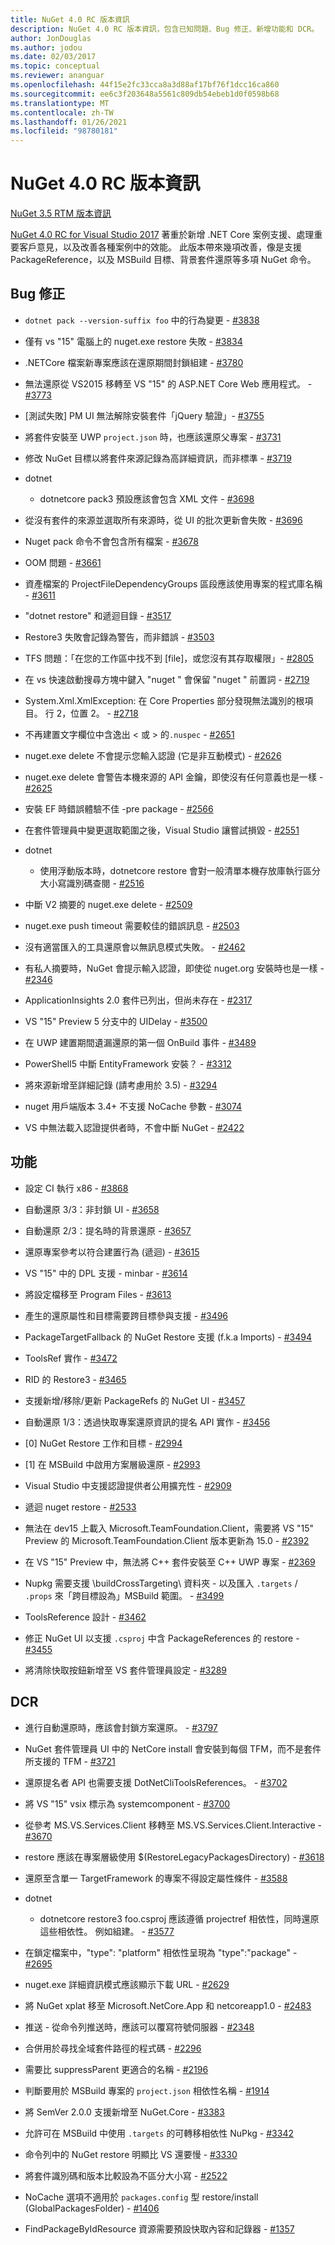 ```yaml
---
title: NuGet 4.0 RC 版本資訊
description: NuGet 4.0 RC 版本資訊，包含已知問題、Bug 修正、新增功能和 DCR。
author: JonDouglas
ms.author: jodou
ms.date: 02/03/2017
ms.topic: conceptual
ms.reviewer: ananguar
ms.openlocfilehash: 44f15e2fc33cca8a3d88af17bf76f1dcc16ca860
ms.sourcegitcommit: ee6c3f203648a5561c809db54ebeb1d0f0598b68
ms.translationtype: MT
ms.contentlocale: zh-TW
ms.lasthandoff: 01/26/2021
ms.locfileid: "98780181"
---
```

# <a name="nuget-40-rc-release-notes"></a>NuGet 4.0 RC 版本資訊

[NuGet 3.5 RTM 版本資訊](../release-notes/nuget-3.5-RTM.md)

[NuGet 4.0 RC for Visual Studio 2017](http://blog.nuget.org/20161121/introducing-nuget4.0) 著重於新增 .NET Core 案例支援、處理重要客戶意見，以及改善各種案例中的效能。 此版本帶來幾項改善，像是支援 PackageReference，以及 MSBuild 目標、背景套件還原等多項 NuGet 命令。

## <a name="bug-fixes"></a>Bug 修正

- `dotnet pack --version-suffix foo` 中的行為變更  - [#3838](https://github.com/NuGet/Home/issues/3838)

- 僅有 vs "15" 電腦上的 nuget.exe restore 失敗 - [#3834](https://github.com/NuGet/Home/issues/3834)

- .NETCore 檔案新專案應該在還原期間封鎖組建 - [#3780](https://github.com/NuGet/Home/issues/3780)

- 無法還原從 VS2015 移轉至 VS "15" 的 ASP.NET Core Web 應用程式。 - [#3773](https://github.com/NuGet/Home/issues/3773)

- [測試失敗] PM UI 無法解除安裝套件「jQuery 驗證」- [#3755](https://github.com/NuGet/Home/issues/3755)

- 將套件安裝至 UWP `project.json` 時，也應該還原父專案 - [#3731](https://github.com/NuGet/Home/issues/3731)

- 修改 NuGet 目標以將套件來源記錄為高詳細資訊，而非標準 - [#3719](https://github.com/NuGet/Home/issues/3719)

- dotnet
  - dotnetcore pack3 預設應該會包含 XML 文件 - [#3698](https://github.com/NuGet/Home/issues/3698)

- 從沒有套件的來源並選取所有來源時，從 UI 的批次更新會失敗 - [#3696](https://github.com/NuGet/Home/issues/3696)

- Nuget pack 命令不會包含所有檔案 - [#3678](https://github.com/NuGet/Home/issues/3678)

- OOM 問題 - [#3661](https://github.com/NuGet/Home/issues/3661)

- 資產檔案的 ProjectFileDependencyGroups 區段應該使用專案的程式庫名稱 - [#3611](https://github.com/NuGet/Home/issues/3611)

- "dotnet restore" 和遞迴目錄 - [#3517](https://github.com/NuGet/Home/issues/3517)

- Restore3 失敗會記錄為警告，而非錯誤 - [#3503](https://github.com/NuGet/Home/issues/3503)

- TFS 問題：「在您的工作區中找不到 [file]，或您沒有其存取權限」- [#2805](https://github.com/NuGet/Home/issues/2805)

- 在 vs 快速啟動搜尋方塊中鍵入 "nuget <packagename>" 會保留 "nuget " 前置詞 - [#2719](https://github.com/NuGet/Home/issues/2719)

- System.Xml.XmlException: 在 Core Properties 部分發現無法識別的根項目。 行 2，位置 2。 - [#2718](https://github.com/NuGet/Home/issues/2718)

- 不再建置文字欄位中含逸出 &lt; 或 &gt; 的`.nuspec` - [#2651](https://github.com/NuGet/Home/issues/2651)

- nuget.exe delete 不會提示您輸入認證 (它是非互動模式) - [#2626](https://github.com/NuGet/Home/issues/2626)

- nuget.exe delete 會警告本機來源的 API 金鑰，即使沒有任何意義也是一樣 - [#2625](https://github.com/NuGet/Home/issues/2625)

- 安裝 EF 時錯誤體驗不佳 -pre package - [#2566](https://github.com/NuGet/Home/issues/2566)

- 在套件管理員中變更選取範圍之後，Visual Studio 讓嘗試損毀 - [#2551](https://github.com/NuGet/Home/issues/2551)

- dotnet
  - 使用浮動版本時，dotnetcore restore 會對一般清單本機存放庫執行區分大小寫識別碼查閱 - [#2516](https://github.com/NuGet/Home/issues/2516)

- 中斷 V2 摘要的 nuget.exe delete - [#2509](https://github.com/NuGet/Home/issues/2509)

- nuget.exe push timeout 需要較佳的錯誤訊息 - [#2503](https://github.com/NuGet/Home/issues/2503)

- 沒有適當匯入的工具還原會以無訊息模式失敗。 - [#2462](https://github.com/NuGet/Home/issues/2462)

- 有私人摘要時，NuGet 會提示輸入認證，即使從 nuget.org 安裝時也是一樣 - [#2346](https://github.com/NuGet/Home/issues/2346)

- ApplicationInsights 2.0 套件已列出，但尚未存在 - [#2317](https://github.com/NuGet/Home/issues/2317)

- VS "15" Preview 5 分支中的 UIDelay - [#3500](https://github.com/NuGet/Home/issues/3500)

- 在 UWP 建置期間遺漏還原的第一個 OnBuild 事件 - [#3489](https://github.com/NuGet/Home/issues/3489)

- PowerShell5 中斷 EntityFramework 安裝？ - [#3312](https://github.com/NuGet/Home/issues/3312)

- 將來源新增至詳細記錄 (請考慮用於 3.5) - [#3294](https://github.com/NuGet/Home/issues/3294)

- nuget 用戶端版本 3.4+ 不支援 NoCache 參數 - [#3074](https://github.com/NuGet/Home/issues/3074)

- VS 中無法載入認證提供者時，不會中斷 NuGet - [#2422](https://github.com/NuGet/Home/issues/2422)

## <a name="features"></a>功能

- 設定 CI 執行 x86 - [#3868](https://github.com/NuGet/Home/issues/3868)

- 自動還原 3/3：非封鎖 UI - [#3658](https://github.com/NuGet/Home/issues/3658)

- 自動還原 2/3：提名時的背景還原 - [#3657](https://github.com/NuGet/Home/issues/3657)

- 還原專案參考以符合建置行為 (遞迴) - [#3615](https://github.com/NuGet/Home/issues/3615)

- VS "15" 中的 DPL 支援 - minbar - [#3614](https://github.com/NuGet/Home/issues/3614)

- 將設定檔移至 Program Files - [#3613](https://github.com/NuGet/Home/issues/3613)

- 產生的還原屬性和目標需要跨目標參與支援 - [#3496](https://github.com/NuGet/Home/issues/3496)

- PackageTargetFallback 的 NuGet Restore 支援 (f.k.a Imports) - [#3494](https://github.com/NuGet/Home/issues/3494)

- ToolsRef 實作 - [#3472](https://github.com/NuGet/Home/issues/3472)

- RID 的 Restore3 - [#3465](https://github.com/NuGet/Home/issues/3465)

- 支援新增/移除/更新 PackageRefs 的 NuGet UI - [#3457](https://github.com/NuGet/Home/issues/3457)

- 自動還原 1/3：透過快取專案還原資訊的提名 API 實作 - [#3456](https://github.com/NuGet/Home/issues/3456)

- [0] NuGet Restore 工作和目標 - [#2994](https://github.com/NuGet/Home/issues/2994)

- [1] 在 MSBuild 中啟用方案層級還原 - [#2993](https://github.com/NuGet/Home/issues/2993)

- Visual Studio 中支援認證提供者公用擴充性 - [#2909](https://github.com/NuGet/Home/issues/2909)

- 遞迴 nuget restore - [#2533](https://github.com/NuGet/Home/issues/2533)

- 無法在 dev15 上載入 Microsoft.TeamFoundation.Client，需要將 VS "15" Preview 的 Microsoft.TeamFoundation.Client 版本更新為 15.0 - [#2392](https://github.com/NuGet/Home/issues/2392)

- 在 VS "15" Preview 中，無法將 C++ 套件安裝至 C++ UWP 專案 - [#2369](https://github.com/NuGet/Home/issues/2369)

- Nupkg 需要支援 \buildCrossTargeting\ 資料夾 - 以及匯入 `.targets` / `.props` 來「跨目標設為」MSBuild 範圍。 - [#3499](https://github.com/NuGet/Home/issues/3499)

- ToolsReference 設計 - [#3462](https://github.com/NuGet/Home/issues/3462)

- 修正 NuGet UI 以支援 `.csproj` 中含 PackageReferences 的 restore - [#3455](https://github.com/NuGet/Home/issues/3455)

- 將清除快取按鈕新增至 VS 套件管理員設定 - [#3289](https://github.com/NuGet/Home/issues/3289)

## <a name="dcrs"></a>DCR

- 進行自動還原時，應該會封鎖方案還原。 - [#3797](https://github.com/NuGet/Home/issues/3797)

- NuGet 套件管理員 UI 中的 NetCore install 會安裝到每個 TFM，而不是套件所支援的 TFM - [#3721](https://github.com/NuGet/Home/issues/3721)

- 還原提名者 API 也需要支援 DotNetCliToolsReferences。 - [#3702](https://github.com/NuGet/Home/issues/3702)

- 將 VS "15" vsix 標示為 systemcomponent - [#3700](https://github.com/NuGet/Home/issues/3700)

- 從參考 MS.VS.Services.Client 移轉至 MS.VS.Services.Client.Interactive - [#3670](https://github.com/NuGet/Home/issues/3670)

- restore 應該在專案層級使用 $(RestoreLegacyPackagesDirectory) - [#3618](https://github.com/NuGet/Home/issues/3618)

- 還原至含單一 TargetFramework 的專案不得設定屬性條件 - [#3588](https://github.com/NuGet/Home/issues/3588)

- dotnet
  - dotnetcore restore3 foo.csproj 應該遵循 projectref 相依性，同時還原這些相依性。 例如組建。 - [#3577](https://github.com/NuGet/Home/issues/3577)

- 在鎖定檔案中，"type": "platform" 相依性呈現為 "type":"package" - [#2695](https://github.com/NuGet/Home/issues/2695)

- nuget.exe 詳細資訊模式應該顯示下載 URL - [#2629](https://github.com/NuGet/Home/issues/2629)

- 將 NuGet xplat 移至 Microsoft.NetCore.App 和 netcoreapp1.0 - [#2483](https://github.com/NuGet/Home/issues/2483)

- 推送 - 從命令列推送時，應該可以覆寫符號伺服器 - [#2348](https://github.com/NuGet/Home/issues/2348)

- 合併用於尋找全域套件路徑的程式碼 - [#2296](https://github.com/NuGet/Home/issues/2296)

- 需要比 suppressParent 更適合的名稱 - [#2196](https://github.com/NuGet/Home/issues/2196)

- 判斷要用於 MSBuild 專案的 `project.json` 相依性名稱 - [#1914](https://github.com/NuGet/Home/issues/1914)

- 將 SemVer 2.0.0 支援新增至 NuGet.Core - [#3383](https://github.com/NuGet/Home/issues/3383)

- 允許可在 MSBuild 中使用 `.targets` 的可轉移相依性 NuPkg - [#3342](https://github.com/NuGet/Home/issues/3342)

- 命令列中的 NuGet restore 明顯比 VS 還要慢 - [#3330](https://github.com/NuGet/Home/issues/3330)

- 將套件識別碼和版本比較設為不區分大小寫 - [#2522](https://github.com/NuGet/Home/issues/2522)

- NoCache 選項不適用於 `packages.config` 型 restore/install (GlobalPackagesFolder) - [#1406](https://github.com/NuGet/Home/issues/1406)

- FindPackageByIdResource 資源需要預設快取內容和記錄器 - [#1357](https://github.com/NuGet/Home/issues/1357)
